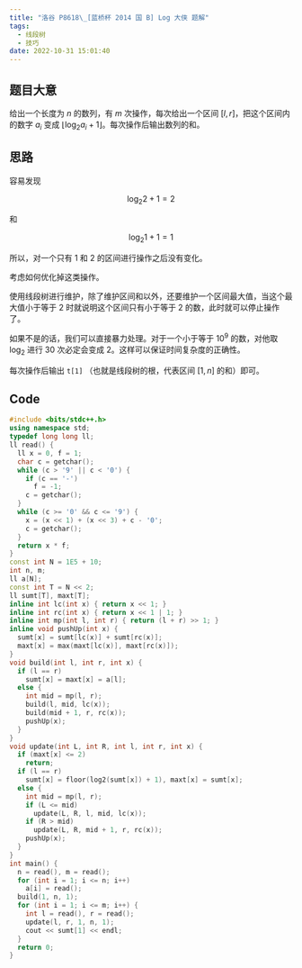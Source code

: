 ```yaml
---
title: "洛谷 P8618\_[蓝桥杯 2014 国 B] Log 大侠 题解"
tags:
  - 线段树
  - 技巧
date: 2022-10-31 15:01:40
---
```


## 题目大意

给出一个长度为 $n$ 的数列，有 $m$ 次操作，每次给出一个区间 $[l,r]$，把这个区间内的数字 $a_i$ 变成 $\lfloor \log_2a_i+1\rfloor$。每次操作后输出数列的和。

## 思路

容易发现

$$\log_2 2 + 1 = 2$$

和

$$\log_2 1 + 1 = 1$$

所以，对一个只有 $1$ 和 $2$ 的区间进行操作之后没有变化。

考虑如何优化掉这类操作。

使用线段树进行维护，除了维护区间和以外，还要维护一个区间最大值，当这个最大值小于等于 $2$ 时就说明这个区间只有小于等于 $2$ 的数，此时就可以停止操作了。

如果不是的话，我们可以直接暴力处理。对于一个小于等于 $10^9$ 的数，对他取 $\log_2$ 进行 $30$ 次必定会变成 $2$。这样可以保证时间复杂度的正确性。

每次操作后输出 `t[1]` （也就是线段树的根，代表区间 $[1,n]$ 的和）即可。

## Code

```C++
#include <bits/stdc++.h>
using namespace std;
typedef long long ll;
ll read() {
  ll x = 0, f = 1;
  char c = getchar();
  while (c > '9' || c < '0') {
    if (c == '-')
      f = -1;
    c = getchar();
  }
  while (c >= '0' && c <= '9') {
    x = (x << 1) + (x << 3) + c - '0';
    c = getchar();
  }
  return x * f;
}
const int N = 1E5 + 10;
int n, m;
ll a[N];
const int T = N << 2;
ll sumt[T], maxt[T];
inline int lc(int x) { return x << 1; }
inline int rc(int x) { return x << 1 | 1; }
inline int mp(int l, int r) { return (l + r) >> 1; }
inline void pushUp(int x) {
  sumt[x] = sumt[lc(x)] + sumt[rc(x)];
  maxt[x] = max(maxt[lc(x)], maxt[rc(x)]);
}
void build(int l, int r, int x) {
  if (l == r)
    sumt[x] = maxt[x] = a[l];
  else {
    int mid = mp(l, r);
    build(l, mid, lc(x));
    build(mid + 1, r, rc(x));
    pushUp(x);
  }
}
void update(int L, int R, int l, int r, int x) {
  if (maxt[x] <= 2)
    return;
  if (l == r)
    sumt[x] = floor(log2(sumt[x]) + 1), maxt[x] = sumt[x];
  else {
    int mid = mp(l, r);
    if (L <= mid)
      update(L, R, l, mid, lc(x));
    if (R > mid)
      update(L, R, mid + 1, r, rc(x));
    pushUp(x);
  }
}
int main() {
  n = read(), m = read();
  for (int i = 1; i <= n; i++)
    a[i] = read();
  build(1, n, 1);
  for (int i = 1; i <= m; i++) {
    int l = read(), r = read();
    update(l, r, 1, n, 1);
    cout << sumt[1] << endl;
  }
  return 0;
}
```
